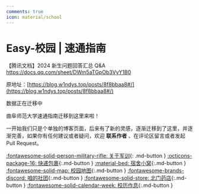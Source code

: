 ```yaml
---
comments: true
icon: material/school
---
```


# Easy-校园 | 速通指南

【腾讯文档】2024 新生问题回答汇总 Q&A https://docs.qq.com/sheet/DWm5aTGpOb3VyY1B0

原地址：[https://blog.w1ndys.top/posts/8f8bbaa8#/](https://blog.w1ndys.top/posts/8f8bbaa8#/)

数据正在迁移中

曲阜师范大学速通指南迁移到这里来啦！

一开始我们只是个单独的博客页面，后来有了新的灵感，逐渐迁移到了这里，并逐渐完善，如果你有任何建议或者疑问，欢迎 **联系作者** 、在评论区留言或者发起 Pull Request。

[:fontawesome-solid-person-military-rifle: 关于军训](Military/){: .md-button }
[:octicons-package-16: 快递包裹](Express/){:.md-button }
[:material-bed: 宿舍小窝](Dorm/){:.md-button }
[:fontawesome-solid-map: 校园地图](Map/){:.md-button }
[:fontawesome-brands-discord: 咱的社团](Clubs/){:.md-button }
[:fontawesome-solid-store: 北门药店](Drugstore/){:.md-button }
[:fontawesome-solid-calendar-week: 校历作息](Calendar/){:.md-button }
